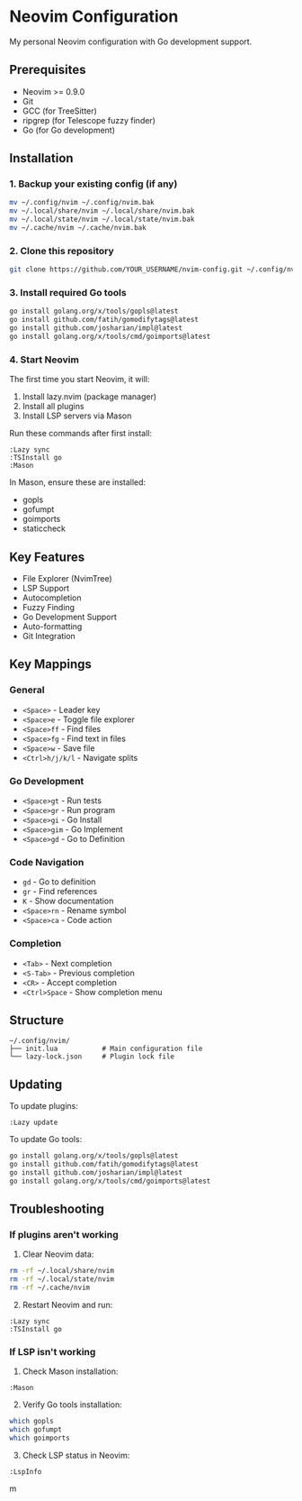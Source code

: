# Neovim Configuration

My personal Neovim configuration with Go development support.

## Prerequisites

- Neovim >= 0.9.0
- Git
- GCC (for TreeSitter)
- ripgrep (for Telescope fuzzy finder)
- Go (for Go development)

## Installation

### 1. Backup your existing config (if any)

```bash
mv ~/.config/nvim ~/.config/nvim.bak
mv ~/.local/share/nvim ~/.local/share/nvim.bak
mv ~/.local/state/nvim ~/.local/state/nvim.bak
mv ~/.cache/nvim ~/.cache/nvim.bak
```

### 2. Clone this repository

```bash
git clone https://github.com/YOUR_USERNAME/nvim-config.git ~/.config/nvim
```

### 3. Install required Go tools

```bash
go install golang.org/x/tools/gopls@latest
go install github.com/fatih/gomodifytags@latest
go install github.com/josharian/impl@latest
go install golang.org/x/tools/cmd/goimports@latest
```

### 4. Start Neovim

The first time you start Neovim, it will:

1. Install lazy.nvim (package manager)
2. Install all plugins
3. Install LSP servers via Mason

Run these commands after first install:

```vi
:Lazy sync
:TSInstall go
:Mason
```

In Mason, ensure these are installed:

- gopls
- gofumpt
- goimports
- staticcheck

## Key Features

- File Explorer (NvimTree)
- LSP Support
- Autocompletion
- Fuzzy Finding
- Go Development Support
- Auto-formatting
- Git Integration

## Key Mappings

### General

- `<Space>` - Leader key
- `<Space>e` - Toggle file explorer
- `<Space>ff` - Find files
- `<Space>fg` - Find text in files
- `<Space>w` - Save file
- `<Ctrl>h/j/k/l` - Navigate splits

### Go Development

- `<Space>gt` - Run tests
- `<Space>gr` - Run program
- `<Space>gi` - Go Install
- `<Space>gim` - Go Implement
- `<Space>gd` - Go to Definition

### Code Navigation

- `gd` - Go to definition
- `gr` - Find references
- `K` - Show documentation
- `<Space>rn` - Rename symbol
- `<Space>ca` - Code action

### Completion

- `<Tab>` - Next completion
- `<S-Tab>` - Previous completion
- `<CR>` - Accept completion
- `<Ctrl>Space` - Show completion menu

## Structure

```
~/.config/nvim/
├── init.lua           # Main configuration file
└── lazy-lock.json     # Plugin lock file
```

## Updating

To update plugins:

```vim
:Lazy update
```

To update Go tools:

```bash
go install golang.org/x/tools/gopls@latest
go install github.com/fatih/gomodifytags@latest
go install github.com/josharian/impl@latest
go install golang.org/x/tools/cmd/goimports@latest
```

## Troubleshooting

### If plugins aren't working

1. Clear Neovim data:

```bash
rm -rf ~/.local/share/nvim
rm -rf ~/.local/state/nvim
rm -rf ~/.cache/nvim
```

2. Restart Neovim and run:

```vim
:Lazy sync
:TSInstall go
```

### If LSP isn't working

1. Check Mason installation:

```vim
:Mason
```

2. Verify Go tools installation:

```bash
which gopls
which gofumpt
which goimports
```

3. Check LSP status in Neovim:

```vim
:LspInfo
```
m
